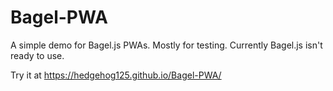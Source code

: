 # Bagel-PWA
A simple demo for Bagel.js PWAs. Mostly for testing.
Currently Bagel.js isn't ready to use.

Try it at https://hedgehog125.github.io/Bagel-PWA/
